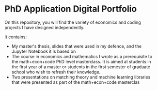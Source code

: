# PhD Application Digital Portfolio
On this repository, you will find the variety of economics and coding projects I have designed independently.

It contains:
* My master's thesis, slides that were used in my defence, and the Jupyter Notebook it is based on
* The course in economics and mathematics I wrote as a prerequisite to the math+econ+code PhD level masterclass. It is aimed at students in the first year of a master or students in the first semester of graduate school who wish to refresh their knowledge.
* Two presentations on matching theory and machine learning libraries that were presented as part of the math+econ+code masterclas
